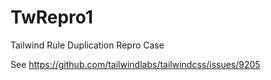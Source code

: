 # TwRepro1
Tailwind Rule Duplication Repro Case

See https://github.com/tailwindlabs/tailwindcss/issues/9205
